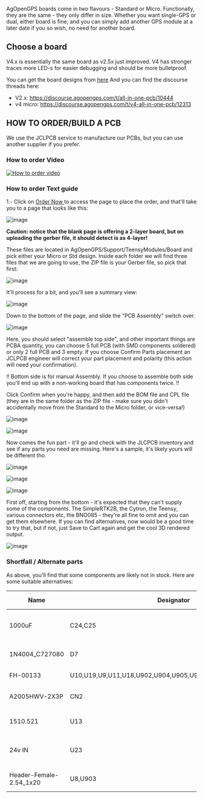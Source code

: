 

AgOpenGPS boards come in two flavours - Standard or Micro. Functionally, they are the same - they only differ in size. Whether you want single-GPS or dual, either board is fine; and you can simply add another GPS module at a later date if you so wish, no need for another board.

## Choose a board
V4.x is essentially the same board as v2.5x just improved.
V4 has stronger traces more LED-s for easier debugging and should be more bulletproof.

You can get the board designs from [here](https://github.com/AgHardware/Boards/tree/main/TeensyModules)
And you can find the discourse threads here:
* V2.x: https://discourse.agopengps.com/t/all-in-one-pcb/10444
* v4 micro: https://discourse.agopengps.com/t/v4-all-in-one-pcb/12313

## HOW TO ORDER/BUILD A PCB
We use the JCLPCB service to manufacture our PCBs, but you can use another supplier if you prefer.

### How to order Video
[![How to order video](https://img.youtube.com/vi/nFtups0Z6I8/0.jpg)](https://www.youtube.com/watch?v=nFtups0Z6I8)

### How to order Text guide 

1.- Click on [Order Now ](https://cart.jlcpcb.com/quote)to access the page to place the order, and that'll take you to a page that looks like this:

![image](img/jlcpcb-order.png)

**Caution: notice that the blank page is offering a 2-layer board, but on uploading the gerber file, it should detect is as 4-layer!**

These files are located in AgOpenGPS/Support/TeensyModules/Board and pick either your Micro or Std design. Inside each folder we will find three files that we are going to use, the ZIP file is your Gerber file, so pick that first:

![image](img/upload-gerber.png)

It'll process for a bit, and you'll see a summary view:

![image](img/jlcpcb-summary.png)

Down to the bottom of the page, and slide the "PCB Assembly" switch over.

![image](img/jlcpcb-assembly.png)

Here, you should select "assemble top side", and other important things are PCBA quantity, you can choose 5 full PCB (with SMD components soldered) or only 2 full PCB and 3 empty. If you choose Confirm Parts placement an JCLPCB engineer will correct your part placement and polarity (this action will need your confirmation).

!! Bottom side is for manual Assembly. If you choose to assemble both side you'll end up with a non-working board that has components twice. !!

Click Confirm when you're happy, and then add the BOM file and CPL file (they are in the same folder as the ZIP file - make sure you didn't accidentally move from the Standard to the Micro folder, or vice-versa!)

![image](img/jlcpcb-upload-bom.png)

![image](img/upload-bom.png)

Now comes the fun part - it'll go and check with the JLCPCB inventory and see if any parts you need are missing. Here's a sample, it's likely yours will be different tho.

![image](img/jlcpcb-parts-1.png)

![image](img/jlcpcb-parts-2.png)

![image](img/jlcpcb-parts-3.png)

First off, starting from the bottom - it's expected that they can't supply some of the components. The SimpleRTK2B, the Cytron, the Teensy, various connectors etc, the BNO085 - they're all fine to omit and you can get them elsewhere. If you can find alternatives, now would be a good time to try that, but if not, just Save to Cart again and get the cool 3D rendered output.

![image](img/jlcpcb-3d-render.png)

### Shortfall / Alternate parts

As above, you'll find that some components are likely not in stock. Here are some suitable alternatives:

Name | Designator | Footprint | Quantity | Supplier | Supplier Part | Alternatives
-- | -- | -- | -- | -- | -- | --
1000uF | C24,C25 | CAP-SMD_BD12.5-L13.0-W13.0-FD | 2 | LCSC | C401847 | C2904877
1N4004_C727080 | D7 | SMA_L4.4-W2.8-LS5.4-RD | 1 | LCSC | C727080 | C433394
FH-00133 | U10,U19,U9,U11,U18,U902,U904,U905,U906,U907,U908,U909,U910 | HDR-TH_4P-P2.54-V-F | 13 | LCSC | C2685089 | C2935975,C2897367
A2005HWV-2X3P | CN2 | HDR-TH_6P-P2.00-V-F-R2-C3-S2.00 | 1 | LCSC | C225302 | C2935888,C2906071
1510.521 | U13 | SINK-TH_L15.0-W10.5-H21.0 | 1 | LCSC | C4649 | C116600
24v IN | U23 | CONN-TH_2P-P5.08_JL500-50802G01 | 1 | LCSC | C387820 | C709041
Header-Female-2.54_1x20 | U8,U903 | HDR-TH_20P-P2.54-V-F | 2 | LCSC | C50984 | C2905423

